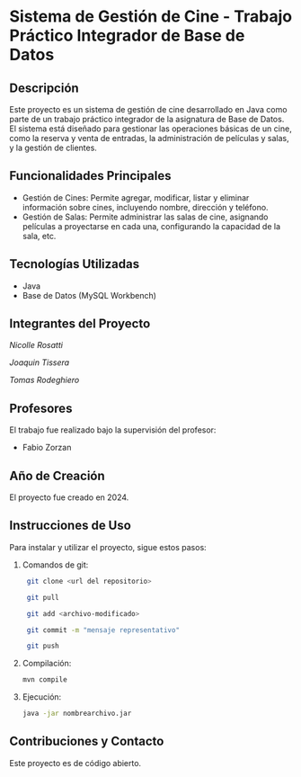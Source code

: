 # Sistema de Gestión de Cine - Trabajo Práctico Integrador de Base de Datos

## Descripción
Este proyecto es un sistema de gestión de cine desarrollado en Java como parte de un trabajo práctico integrador de la asignatura de Base de Datos. El sistema está diseñado para gestionar las operaciones básicas de un cine, como la reserva y venta de entradas, la administración de películas y salas, y la gestión de clientes.

## Funcionalidades Principales
* Gestión de Cines: Permite agregar, modificar, listar y eliminar información sobre cines, incluyendo nombre, dirección y teléfono.
* Gestión de Salas: Permite administrar las salas de cine, asignando películas a proyectarse en cada una, configurando la capacidad de la sala, etc.

## Tecnologías Utilizadas
* Java
* Base de Datos (MySQL Workbench)

## Integrantes del Proyecto
*Nicolle Rosatti*

*Joaquin Tissera*

*Tomas Rodeghiero*

## Profesores
El trabajo fue realizado bajo la supervisión del profesor:
* Fabio Zorzan

## Año de Creación
El proyecto fue creado en 2024.

## Instrucciones de Uso
Para instalar y utilizar el proyecto, sigue estos pasos:

1. Comandos de git:

   ```bash
    git clone <url del repositorio>
   
    git pull

    git add <archivo-modificado> 

    git commit -m "mensaje representativo" 

    git push

2. Compilación:
    ```bash
    mvn compile

3. Ejecución:
    ```bash
    java -jar nombrearchivo.jar

## Contribuciones y Contacto
Este proyecto es de código abierto.